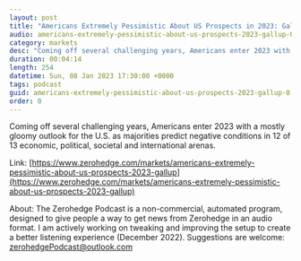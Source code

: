 ```yaml
---
layout: post
title: "Americans Extremely Pessimistic About US Prospects in 2023: Gallup"
audio: americans-extremely-pessimistic-about-us-prospects-2023-gallup-0
category: markets
desc: "Coming off several challenging years, Americans enter 2023 with a mostly gloomy outlook for the U.S. as majorities predict negative conditions in 12 of 13 economic, political, societal and international arenas."
duration: 00:04:14
length: 254
datetime: Sun, 08 Jan 2023 17:30:00 +0000
tags: podcast
guid: americans-extremely-pessimistic-about-us-prospects-2023-gallup-0
order: 0
---
```

Coming off several challenging years, Americans enter 2023 with a mostly gloomy outlook for the U.S. as majorities predict negative conditions in 12 of 13 economic, political, societal and international arenas.

Link: [https://www.zerohedge.com/markets/americans-extremely-pessimistic-about-us-prospects-2023-gallup](https://www.zerohedge.com/markets/americans-extremely-pessimistic-about-us-prospects-2023-gallup)

About: The Zerohedge Podcast is a non-commercial, automated program, designed to give people a way to get news from Zerohedge in an audio format.  I am actively working on tweaking and improving the setup to create a better listening experience (December 2022).  Suggestions are welcome: [zerohedgePodcast@outlook.com](mailto:zerohedgePodcast@outlook.com)
